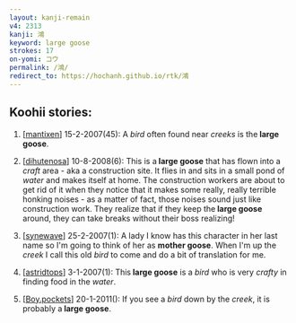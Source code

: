 ```yaml
---
layout: kanji-remain
v4: 2313
kanji: 鴻
keyword: large goose
strokes: 17
on-yomi: コウ
permalink: /鴻/
redirect_to: https://hochanh.github.io/rtk/鴻
---
```


## Koohii stories: 

1) [<a href="http://kanji.koohii.com/profile/mantixen">mantixen</a>] 15-2-2007(45): A <em>bird</em> often found near <em>creeks</em> is the<strong> large goose</strong>.

2) [<a href="http://kanji.koohii.com/profile/dihutenosa">dihutenosa</a>] 10-8-2008(6): This is a<strong> large goose</strong> that has flown into a <em>craft</em> area - aka a construction site. It flies in and sits in a small pond of <em>water</em> and makes itself at home. The construction workers are about to get rid of it when they notice that it makes some really, really terrible honking noises - as a matter of fact, those noises sound just like construction work. They realize that if they keep the<strong> large goose</strong> around, they can take breaks without their boss realizing!

3) [<a href="http://kanji.koohii.com/profile/synewave">synewave</a>] 25-2-2007(1): A lady I know has this character in her last name so I&#039;m going to think of her as <strong>mother goose</strong>. When I&#039;m up the <em>creek</em> I call this old <em>bird</em> to come and do a bit of translation for me.

4) [<a href="http://kanji.koohii.com/profile/astridtops">astridtops</a>] 3-1-2007(1): This<strong> large goose</strong> is a <em>bird</em> who is very <em>crafty</em> in finding food in the <em>water</em>.

5) [<a href="http://kanji.koohii.com/profile/Boy.pockets">Boy.pockets</a>] 20-1-2011(): If you see a <em>bird</em> down by the <em>creek</em>, it is probably a<strong> large goose</strong>.

